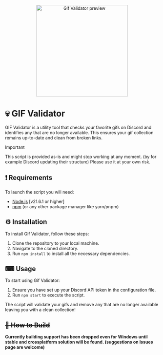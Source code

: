 <center><img src="assets/preview.gif" height="300" alt="Gif Validator preview" /></center>  
  

# 💀 GIF Validator
GIF Validator is a utility tool that checks your favorite gifs on Discord and identifies any that are no longer available. This ensures your gif collection remains up-to-date and clean from broken links.
> [!IMPORTANT]  
> This script is provided as-is and might stop working at any moment. (by for example Discord updating their structure) Please use it at your own risk.

## ❗ Requirements
To launch the script you will need:
- [Node.js](https://nodejs.org/en/) [v21.6.1 or higher]
- [npm](https://docs.npmjs.com/downloading-and-installing-node-js-and-npm) (or any other package manager like yarn/pnpm)

## ⚙ Installation

To install Gif Validator, follow these steps:

1. Clone the repository to your local machine.
2. Navigate to the cloned directory.
3. Run `npm install` to install all the necessary dependencies.

## ⌨ Usage

To start using Gif Validator:

1. Ensure you have set up your Discord API token in the configuration file.
2. Run `npm start` to execute the script.

The script will validate your gifs and remove any that are no longer available leaving you with a clean collection!

## ~~📖 How to Build~~

**Currently building support has been dropped even for Windows until stable and crossplatform solution will be found. (suggestions on Issues page are welcome)**